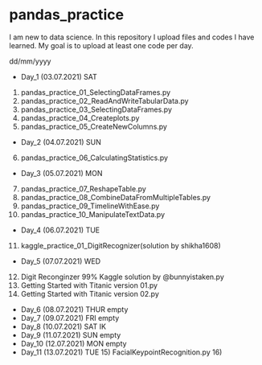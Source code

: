 # pandas_practice
I am new to data science. In this repository I upload files and codes I have learned.
My goal is to upload at least one code per day. 

dd/mm/yyyy

* Day_1 (03.07.2021) SAT
1) pandas_practice_01_SelectingDataFrames.py
2) pandas_practice_02_ReadAndWriteTabularData.py
3) pandas_practice_03_SelectingDataFrames.py
4) pandas_practice_04_Createplots.py
5) pandas_practice_05_CreateNewColumns.py

* Day_2 (04.07.2021) SUN
6) pandas_practice_06_CalculatingStatistics.py

* Day_3 (05.07.2021) MON
7) pandas_practice_07_ReshapeTable.py
8) pandas_practice_08_CombineDataFromMultipleTables.py
9) pandas_practice_09_TimelineWithEase.py
10) pandas_practice_10_ManipulateTextData.py

* Day_4 (06.07.2021) TUE
11) kaggle_practice_01_DigitRecognizer(solution by shikha1608)

* Day_5 (07.07.2021) WED
12) Digit Reconginzer 99% Kaggle solution by @bunnyistaken.py
13) Getting Started with Titanic version 01.py
14) Getting Started with Titanic version 02.py

* Day_6 (08.07.2021) THUR
  empty
* Day_7 (09.07.2021) FRI
  empty
* Day_8 (10.07.2021) SAT
  IK
* Day_9 (11.07.2021) SUN
   empty
* Day_10 (12.07.2021) MON
  empty
* Day_11 (13.07.2021) TUE
  15) FacialKeypointRecognition.py 
  16) 
